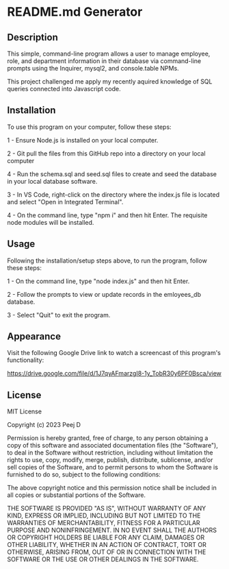 # README.md Generator


## Description

This simple, command-line program allows a user to manage employee, role, and department information in their database via command-line prompts using the Inquirer, mysql2, and console.table NPMs.

This project challenged me apply my recently aquired knowledge of SQL queries connected into Javascript code.



## Installation

To use this program on your computer, follow these steps:

1 - Ensure Node.js is installed on your local computer.

2 - Git pull the files from this GitHub repo into a directory on your local computer

4 - Run the schema.sql and seed.sql files to create and seed the database in your local database software.

3 - In VS Code, right-click on the directory where the index.js file is located and select "Open in Integrated Terminal".

4 - On the command line, type "npm i" and then hit Enter. The requisite node modules will be installed.


## Usage

Following the installation/setup steps above, to run the program, follow these steps:

1 - On the command line, type "node index.js" and then hit Enter.

2 - Follow the prompts to view or update records in the emloyees_db database.

3 - Select "Quit" to exit the program.



## Appearance

Visit the following Google Drive link to watch a screencast of this program's functionality:

https://drive.google.com/file/d/1J7qyAFmarzgI8-1y_TobR30y6PF0Bsca/view


## License

MIT License

Copyright (c) 2023 Peej D

Permission is hereby granted, free of charge, to any person obtaining a copy
of this software and associated documentation files (the "Software"), to deal
in the Software without restriction, including without limitation the rights
to use, copy, modify, merge, publish, distribute, sublicense, and/or sell
copies of the Software, and to permit persons to whom the Software is
furnished to do so, subject to the following conditions:

The above copyright notice and this permission notice shall be included in all
copies or substantial portions of the Software.

THE SOFTWARE IS PROVIDED "AS IS", WITHOUT WARRANTY OF ANY KIND, EXPRESS OR
IMPLIED, INCLUDING BUT NOT LIMITED TO THE WARRANTIES OF MERCHANTABILITY,
FITNESS FOR A PARTICULAR PURPOSE AND NONINFRINGEMENT. IN NO EVENT SHALL THE
AUTHORS OR COPYRIGHT HOLDERS BE LIABLE FOR ANY CLAIM, DAMAGES OR OTHER
LIABILITY, WHETHER IN AN ACTION OF CONTRACT, TORT OR OTHERWISE, ARISING FROM,
OUT OF OR IN CONNECTION WITH THE SOFTWARE OR THE USE OR OTHER DEALINGS IN THE
SOFTWARE.
